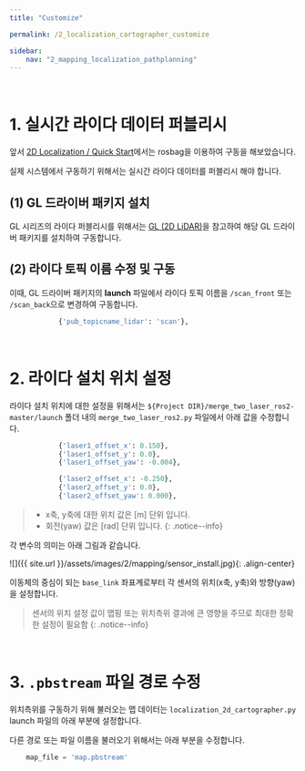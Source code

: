 ```yaml
---
title: "Customize"

permalink: /2_localization_cartographer_customize

sidebar:
    nav: "2_mapping_localization_pathplanning"
---
```


<br/>




# 1. 실시간 라이다 데이터 퍼블리시

앞서 [2D Localization / Quick Start]({{site.url}}/2_localization_cartographer_quickstart)에서는 rosbag을 이용하여 구동을 해보았습니다.

실제 시스템에서 구동하기 위해서는 실시간 라이다 데이터를 퍼블리시 해야 합니다.

## (1) GL 드라이버 패키지 설치

GL 시리즈의 라이다 퍼블리시를 위해서는 [GL (2D LiDAR)]({{site.url}}/1_gl)을 참고하여 해당 GL 드라이버 패키지를 설치하여 구동합니다.

## (2) 라이다 토픽 이름 수정 및 구동

이때, GL 드라이버 패키지의 **launch** 파일에서 라이다 토픽 이름을 `/scan_front` 또는 `/scan_back`으로 변경하여 구동합니다.

```python
            {'pub_topicname_lidar': 'scan'},
```

<br/>




# 2. 라이다 설치 위치 설정

라이다 설치 위치에 대한 설정을 위해서는 `${Project DIR}/merge_two_laser_ros2-master/launch` 폴더 내의 `merge_two_laser_ros2.py` 파일에서 아래 값을 수정합니다. 

```python
            {'laser1_offset_x': 0.150},
            {'laser1_offset_y': 0.0},
            {'laser1_offset_yaw': -0.004},

            {'laser2_offset_x': -0.250},
            {'laser2_offset_y': 0.0},
            {'laser2_offset_yaw': 0.000},
```

> - x축, y축에 대한 위치 값은 [m] 단위 입니다.  
> - 회전(yaw) 값은 [rad] 단위 입니다.
{: .notice--info}

각 변수의 의미는 아래 그림과 같습니다.

![]({{ site.url }}/assets/images/2/mapping/sensor_install.jpg){: .align-center} 

이동체의 중심이 되는 `base_link` 좌표계로부터 각 센서의 위치(x축, y축)와 방향(yaw)을 설정합니다.

> 센서의 위치 설정 값이 맵핑 또는 위치측위 결과에 큰 영향을 주므로 최대한 정확한 설정이 필요함
{: .notice--info}

<br/>




# 3. `.pbstream` 파일 경로 수정

위치측위를 구동하기 위해 불러오는 맵 데이터는 `localization_2d_cartographer.py` launch 파일의 아래 부분에 설정합니다.

다른 경로 또는 파일 이름을 불러오기 위해서는 아래 부분을 수정합니다.

```python
    map_file = 'map.pbstream'
```

